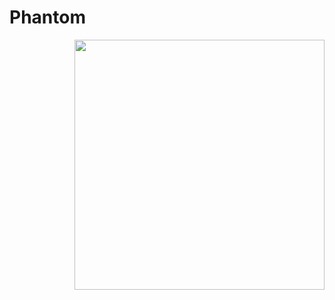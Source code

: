 # Phantom

<img align="right" width="400" height="400" src="https://media.giphy.com/media/UW1kp8haQvaawnOIki/giphy.gif">
